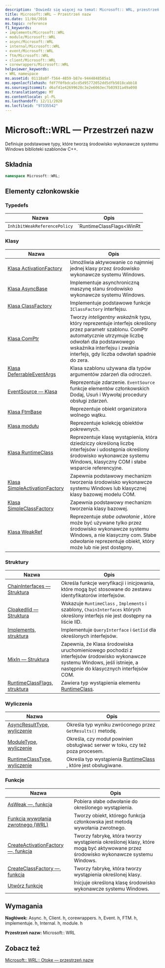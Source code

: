 ```yaml
---
description: 'Dowiedz się więcej na temat: Microsoft:: WRL, przestrzeń nazw'
title: Microsoft::WRL — Przestrzeń nazw
ms.date: 11/04/2016
ms.topic: reference
f1_keywords:
- implements/Microsoft::WRL
- module/Microsoft::WRL
- async/Microsoft::WRL
- internal/Microsoft::WRL
- event/Microsoft::WRL
- ftm/Microsoft::WRL
- client/Microsoft::WRL
- corewrappers/Microsoft::WRL
helpviewer_keywords:
- WRL namespace
ms.assetid: 01118a8f-f564-4859-b87e-9444848585a1
ms.openlocfilehash: fdf7f0fbdca5cd5d95772052dd5dfb5018cabb18
ms.sourcegitcommit: d6af41e42699628c3e2e6063ec7b03931a49a098
ms.translationtype: MT
ms.contentlocale: pl-PL
ms.lasthandoff: 12/11/2020
ms.locfileid: "97335542"
---
```

# <a name="microsoftwrl-namespace"></a>Microsoft::WRL — Przestrzeń nazw

Definiuje podstawowe typy, które tworzą środowisko wykonawcze systemu Windows biblioteki szablonów C++.

## <a name="syntax"></a>Składnia

```cpp
namespace Microsoft::WRL;
```

## <a name="members"></a>Elementy członkowskie

### <a name="typedefs"></a>Typedefs

|Nazwa|Opis|
|----------|-----------------|
|`InhibitWeakReferencePolicy`|`RuntimeClassFlags<WinRt | InhibitWeakReference>`|

### <a name="classes"></a>Klasy

|Nazwa|Opis|
|----------|-----------------|
|[Klasa ActivationFactory](activationfactory-class.md)|Umożliwia aktywowanie co najmniej jednej klasy przez środowisko wykonawcze systemu Windows.|
|[Klasa AsyncBase](asyncbase-class.md)|Implementuje asynchroniczną maszynę stanu środowisko wykonawcze systemu Windows.|
|[Klasa ClassFactory](classfactory-class.md)|Implementuje podstawowe funkcje `IClassFactory` interfejsu.|
|[Klasa ComPtr](comptr-class.md)|Tworzy *inteligentny wskaźnik* typu, który reprezentuje interfejs określony przez parametr szablonu. ComPtr automatycznie utrzymuje liczbę odwołań dla podstawowego wskaźnika interfejsu i zwalnia interfejs, gdy liczba odwołań spadnie do zera.|
|[Klasa DeferrableEventArgs](deferrableeventargs-class.md)|Klasa szablonu używana dla typów argumentów zdarzeń dla odroczeń.|
|[EventSource — Klasa](eventsource-class.md)|Reprezentuje zdarzenie. `EventSource` funkcje elementów członkowskich Dodaj, Usuń i Wywołaj procedury obsługi zdarzeń.|
|[Klasa FtmBase](ftmbase-class.md)|Reprezentuje obiekt organizatora wolnego wątku.|
|[Klasa modułu](module-class.md)|Reprezentuje kolekcję obiektów pokrewnych.|
|[Klasa RuntimeClass](runtimeclass-class.md)|Reprezentuje klasę wystąpienia, która dziedziczy określoną liczbę interfejsów i udostępnia określony środowisko wykonawcze systemu Windows, klasyczny COM i słabe wsparcie referencyjne.|
|[Klasa SimpleActivationFactory](simpleactivationfactory-class.md)|Zapewnia podstawowy mechanizm tworzenia środowisko wykonawcze systemu Windows lub klasycznej klasy bazowej modelu COM.|
|[Klasa SimpleClassFactory](simpleclassfactory-class.md)|Zapewnia podstawowy mechanizm tworzenia klasy bazowej.|
|[Klasa WeakRef](weakref-class.md)|Reprezentuje *słabe odwołanie* , które może być używane tylko przez środowisko wykonawcze systemu Windows, a nie klasyczny com. Słabe odwołanie reprezentuje obiekt, który może lub nie jest dostępny.|

### <a name="structures"></a>Struktury

|Nazwa|Opis|
|----------|-----------------|
|[ChainInterfaces — Struktura](chaininterfaces-structure.md)|Określa funkcje weryfikacji i inicjowania, które mogą być stosowane do zestawu identyfikatorów interfejsów.|
|[CloakedIid — Struktura](cloakediid-structure.md)|Wskazuje `RuntimeClass` , `Implements` i szablony, `ChainInterfaces` których określony interfejs nie jest dostępny na liście IID.|
|[Implements, struktura](implements-structure.md)|Implementuje `QueryInterface` i `GetIid` dla określonych interfejsów.|
|[MixIn — Struktura](mixin-structure.md)|Zapewnia, że Klasa środowiska uruchomieniowego pochodzi z interfejsów środowisko wykonawcze systemu Windows, jeśli istnieje, a następnie do klasycznych interfejsów COM.|
|[RuntimeClassFlags, struktura](runtimeclassflags-structure.md)|Zawiera typ wystąpienia elementu [RuntimeClass](runtimeclass-class.md).|

### <a name="enumerations"></a>Wyliczenia

|Nazwa|Opis|
|----------|-----------------|
|[AsyncResultType, wyliczenie](asyncresulttype-enumeration.md)|Określa typ wyniku zwróconego przez `GetResults()` metodę.|
|[ModuleType, wyliczenie](moduletype-enumeration.md)|Określa, czy moduł powinien obsługiwać serwer w toku, czy też poza procesem.|
|[RuntimeClassType, wyliczenie](runtimeclasstype-enumeration.md)|Określa typ wystąpienia [RuntimeClass](runtimeclass-class.md) , które jest obsługiwane.|

### <a name="functions"></a>Funkcje

|Nazwa|Opis|
|----------|-----------------|
|[AsWeak —, funkcja](asweak-function.md)|Pobiera słabe odwołanie do określonego wystąpienia.|
|[Funkcja wywołania zwrotnego (WRL)](callback-function-wrl.md)|Tworzy obiekt, którego funkcja członkowska jest metodą wywołania zwrotnego.|
|[CreateActivationFactory —, funkcja](createactivationfactory-function.md)|Tworzy fabrykę, która tworzy wystąpienia określonej klasy, które mogą być aktywowane przez środowisko wykonawcze systemu Windows.|
|[CreateClassFactory —, funkcja](createclassfactory-function.md)|Tworzy fabrykę, która tworzy wystąpienia określonej klasy.|
|[Utwórz funkcję](make-function.md)|Inicjuje określoną klasę środowisko wykonawcze systemu Windows.|

## <a name="requirements"></a>Wymagania

**Nagłówek:** Async. h, Client. h, corewrappers. h, Event. h, FTM. h, implementuje. h, Internal. h, module. h

**Przestrzeń nazw:** Microsoft:: WRL

## <a name="see-also"></a>Zobacz też

[Microsoft:: WRL:: Otoke — przestrzeń nazw](microsoft-wrl-wrappers-namespace.md)
